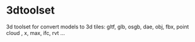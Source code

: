 # 3dtoolset
3d toolset for convert models to 3d tiles: gltf, glb, osgb, dae, obj, fbx, point cloud , x, max, ifc, rvt ... 
